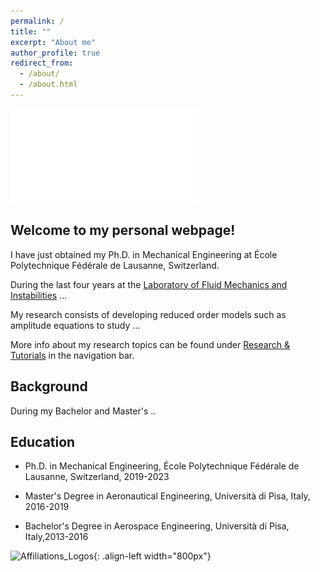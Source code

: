 ```yaml
---
permalink: /
title: ""
excerpt: "About me"
author_profile: true
redirect_from: 
  - /about/
  - /about.html
---
```


![Editing a markdown file for a talk](/images/Fluid_Oscillations_bis.pdf)


Welcome to my personal webpage!
------

I have just obtained my Ph.D. in Mechanical Engineering at École Polytechnique Fédérale de Lausanne, Switzerland. 

During the last four years at the [Laboratory of Fluid Mechanics and Instabilities](https://www.epfl.ch/labs/lfmi) ...

My research consists of developing reduced order models such as amplitude equations to study ... 

More info about my research topics can be found under [Research & Tutorials](https://alessandro-bongarzone.github.io/research/) in the navigation bar. 


Background
------

During my Bachelor and Master's ..

Education
------
- Ph.D. in Mechanical Engineering, École Polytechnique Fédérale de Lausanne, Switzerland, 2019-2023
* Master's Degree in Aeronautical Engineering, Università di Pisa, Italy, 2016-2019
+ Bachelor's Degree in Aerospace Engineering, Università di Pisa, Italy,2013-2016


![Affiliations_Logos](/images/affiliations_logos.jpg){: .align-left width="800px"}


